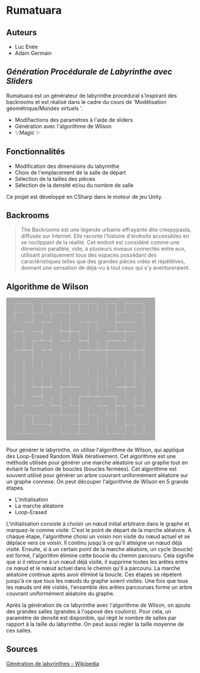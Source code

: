 # Rumatuara

## Auteurs

- Luc Enée
- Adam Germain

## _Génération Procédurale de Labyrinthe avec Sliders_

Rumatuara est un générateur de labyrinthe procédural s'inspirant des backrooms et est réalisé dans le cadre du cours de 'Modélisation géométrique/Mondes virtuels '.

- Modifiactions des paramètres à l'aide de sliders
- Génération avec l'algorithme de Wilson
- ✨Magic ✨

## Fonctionnalités

- Modification des dimensions du labyrinthe
- Choix de l'emplacement de la salle de départ
- Sélection de la tailles des pièces
- Sélection de la densité et/ou du nombre de salle

Ce projet est développé en CSharp dans le moteur de jeu Unity.

## Backrooms

> The Backrooms est une légende urbaine effrayante dite creepypasta, diffusée sur Internet. Elle raconte l'histoire d'endroits accessibles en se noclippant de la réalité. Cet endroit est considéré comme une dimension parallèle, vide, à plusieurs niveaux connectés entre eux, utilisant pratiquement tous des espaces possédant des caractéristiques telles que des grandes pièces vides et répétitives, donnant une sensation de déjà-vu à tout ceux qui s'y aventureraient.

## Algorithme de Wilson

<img width="400" alt="Labyrinthe 15x15 généré avec l'algorithme de Wilson" src="https://github.com/Ryacuda/Rumatuara/blob/main/readme_mats/15x15.png?raw=true">

Pour générer le labyrinthe, on utilise l'algorithme de Wilson, qui applique des Loop-Erased Random Walk itérativement. Cet algorithme est une méthode utilisée pour générer une marche aléatoire sur un graphe tout en évitant la formation de boucles (boucles fermées). Cet algorithme est souvent utilisé pour générer un arbre couvrant uniformément aléatoire sur un graphe connexe. On peut découper l'algorithme de Wilson en 5 grande étapes. 

- L'initialisation
- La marche aléatoire
- Loop-Erased

L'initialisation consiste à choisir un nœud initial arbitraire dans le graphe et marquez-le comme visité. C'est le point de départ de la marche aléatoire. À chaque étape, l'algorithme choisi un voisin non visité du nœud actuel et se déplace vers ce voisin. Il continu jusqu'à ce qu'il atteigne un nœud déjà visité. Ensuite, si à un certain point de la marche aléatoire, un cycle (boucle) est formé, l'algorithm élimine cette boucle du chemin parcouru. Cela signifie que si il retourne à un nœud déjà visité, il supprime toutes les arêtes entre ce nœud et le nœud actuel dans le chemin qu'il a parcouru. La marche aléatoire continue après avoir éliminé la boucle. Ces étapes se répètent jusqu'à ce que tous les nœuds du graphe soient visités. Une fois que tous les nœuds ont été visités, l'ensemble des arêtes parcourues forme un arbre couvrant uniformément aléatoire du graphe.

Après la génération de ce labyrinthe avec l'algorithme de Wilson, on ajoute des grandes salles (grandes à l'opposé des couloirs). Pour cela, un paramètre de densité est disponible, qui régit le nombre de salles par rapport à la taille du labyrinthe. On peut aussi régler la taille moyenne de ces salles.

## Sources

[Génération de labyrinthes - Wikipedia](https://en.wikipedia.org/wiki/Maze_generation_algorithm)
